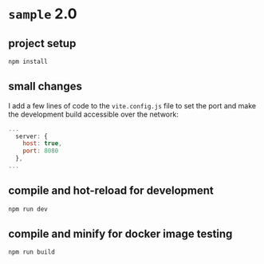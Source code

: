 # `sample` 2.0

## project setup

```bash
npm install
```

## small changes

I add a few lines of code to the `vite.config.js` file to set the port and make the development build accessible over the network:

```js
...
  server: {
    host: true,
    port: 8080
  },
...
```

## compile and hot-reload for development

```bash
npm run dev
```

## compile and minify for docker image testing

```bash
npm run build
```
